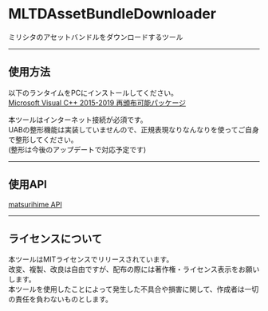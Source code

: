 # MLTDAssetBundleDownloader
ミリシタのアセットバンドルをダウンロードするツール

---

## 使用方法

以下のランタイムをPCにインストールしてください。  
[Microsoft Visual C++ 2015-2019 再頒布可能パッケージ](https://aka.ms/vs/16/release/vc_redist.x64.exe)  

本ツールはインターネット接続が必須です。  
UABの整形機能は実装していませんので、正規表現なりなんなりを使ってご自身で整形してください。  
(整形は今後のアップデートで対応予定です)  

---

## 使用API

[matsurihime API](api.matsurihi.me)  

---

## ライセンスについて

本ツールはMITライセンスでリリースされています。  
改変、複製、改良は自由ですが、配布の際には著作権・ライセンス表示をお願いします。  
本ツールを使用したことによって発生した不具合や損害に関して、作成者は一切の責任を負わないものとします。  
